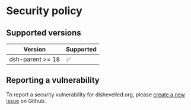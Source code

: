 # Security policy

## Supported versions

| Version | Supported          |
| ------- | ------------------ |
| dsh-parent >= 18   | :white_check_mark: |

## Reporting a vulnerability

To report a security vulnerability for dishevelled.org, please
[create a new issue](https://github.com/heuermh/dishevelled/issues) on Github.

